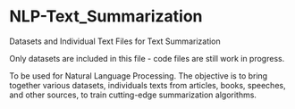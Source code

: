 # NLP-Text_Summarization
Datasets and Individual Text Files for Text Summarization

Only datasets are included in this file - code files are still work in progress.

To be used for Natural Language Processing. The objective is to bring together various datasets, individuals texts from articles, books, speeches, and other sources, to train cutting-edge summarization algorithms. 
